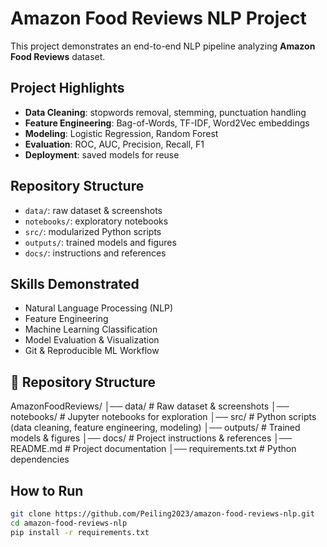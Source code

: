 # Amazon Food Reviews NLP Project

This project demonstrates an end-to-end NLP pipeline analyzing **Amazon Food Reviews** dataset.

## Project Highlights
- **Data Cleaning**: stopwords removal, stemming, punctuation handling
- **Feature Engineering**: Bag-of-Words, TF-IDF, Word2Vec embeddings
- **Modeling**: Logistic Regression, Random Forest
- **Evaluation**: ROC, AUC, Precision, Recall, F1
- **Deployment**: saved models for reuse

## Repository Structure
- `data/`: raw dataset & screenshots
- `notebooks/`: exploratory notebooks
- `src/`: modularized Python scripts
- `outputs/`: trained models and figures
- `docs/`: instructions and references

## Skills Demonstrated
- Natural Language Processing (NLP)
- Feature Engineering
- Machine Learning Classification
- Model Evaluation & Visualization
- Git & Reproducible ML Workflow

## 📂 Repository Structure
AmazonFoodReviews/
│── data/ # Raw dataset & screenshots
│── notebooks/ # Jupyter notebooks for exploration
│── src/ # Python scripts (data cleaning, feature engineering, modeling)
│── outputs/ # Trained models & figures
│── docs/ # Project instructions & references
│── README.md # Project documentation
│── requirements.txt # Python dependencies


## How to Run
```bash
git clone https://github.com/Peiling2023/amazon-food-reviews-nlp.git
cd amazon-food-reviews-nlp
pip install -r requirements.txt